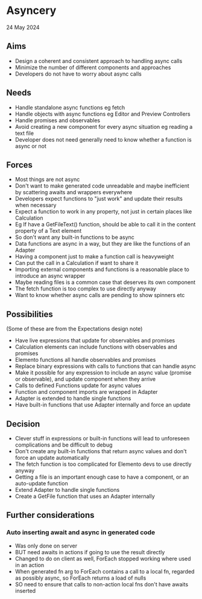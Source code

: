 Asyncery
========

24 May 2024

Aims
----

- Design a coherent and consistent approach to handling async calls
- Minimize the number of different components and approaches
- Developers do not have to worry about async calls

Needs
-----

- Handle standalone async functions eg fetch
- Handle objects with async functions eg Editor and Preview Controllers
- Handle promises and observables
- Avoid creating a new component for every async situation eg reading a text file
- Developer does not need generally need to know whether a function is async or not

Forces
------

- Most things are not async
- Don't want to make generated code unreadable and maybe inefficient by scattering awaits and wrappers everywhere
- Developers expect functions to "just work" and update their results when necessary
- Expect a function to work in any property, not just in certain places like Calculation
- Eg If have a GetFileText() function, should be able to call it in the content property of a Text element
- So don't want any built-in functions to be async
- Data functions are async in a way, but they are like the functions of an Adapter
- Having a component just to make a function call is heavyweight
- Can put the call in a Calculation if want to share it
- Importing external components and functions is a reasonable place to introduce an async wrapper
- Maybe reading files is a common case that deserves its own component
- The fetch function is too complex to use directly anyway
- Want to know whether async calls are pending to show spinners etc

Possibilities
-------------

(Some of these are from the Expectations design note)

- Have live expressions that update for observables and promises
- Calculation elements can include functions with observables and promises
- Elemento functions all handle observables and promises
- Replace binary expressions with calls to functions that can handle async
- Make it possible for any expression to include an async value (promise or observable), and update component when they arrive
- Calls to defined Functions update for async values
- Function and component imports are wrapped in Adapter
- Adapter is extended to handle single functions
- Have built-in functions that use Adapter internally and force an update

Decision
--------

- Clever stuff in expressions or built-in functions will lead to unforeseen complications and be difficult to debug
- Don't create any built-in functions that return async values and don't force an update automatically
- The fetch function is too complicated for Elemento devs to use directly anyway
- Getting a file is an important enough case to have a component, or an auto-update function
- Extend Adapter to handle single functions
- Create a GetFile function that uses an Adapter internally


Further considerations
----------------------

### Auto inserting await and async in generated code

- Was only done on server
- BUT need awaits in actions if going to use the result directly
- Changed to do on client as well, ForEach stopped working where used in an action
- When generated fn arg to ForEach contains a call to a local fn, regarded as possibly async, so ForEach returns a load of nulls
- SO need to ensure that calls to non-action local fns don't have awaits inserted



